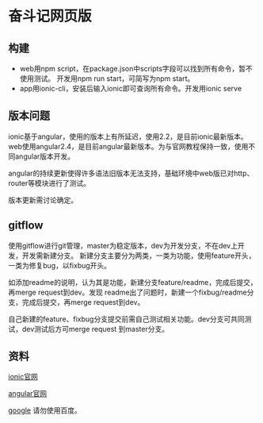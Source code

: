 # 奋斗记网页版

## 构建

- web用npm script，在package.json中scripts字段可以找到所有命令，暂不使用测试。
开发用npm run start，可简写为npm start。
- app用ionic-cli，安装后输入ionic即可查询所有命令。开发用ionic serve

## 版本问题

ionic基于angular，使用的版本上有所延迟，使用2.2，是目前ionic最新版本。
web使用angular2.4，是目前angular最新版本。为与官网教程保持一致，使用不同angular版本开发。

angular的持续更新使得许多语法旧版本无法支持，基础环境中web版已对http、router等模块进行了测试。

版本更新需讨论确定。

## gitflow

使用gitflow进行git管理，master为稳定版本，dev为开发分支，不在dev上开发，开发需新建分支。
新建分支主要分为两类，一类为功能，使用feature开头，一类为修复bug，以fixbug开头。

如添加readme的说明，认为其是功能，新建分支feature/readme，完成后提交，再merge request到dev。发现
readme出了问题时，新建一个fixbug/readme分支，完成后提交，再merge request到dev。

自己新建的feature、fixbug分支提交前需自己测试相关功能。dev分支可共同测试，dev测试后方可merge request
到master分支。

## 资料

[ionic官网](https://ionicframework.com/docs/)

[angular官网](https://angular.cn/docs/ts/latest/)

[google](http://google.com.hk/) 请勿使用百度。
